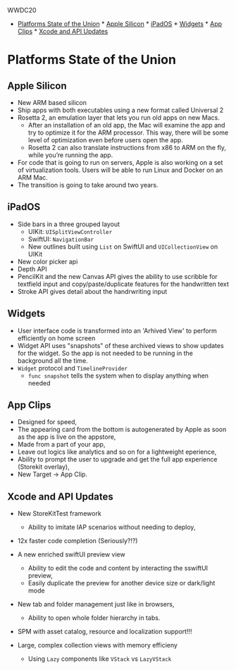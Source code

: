 WWDC20

* [Platforms State of the Union](#platforms-state-of-the-union)
      * [Apple Silicon](#apple-silicon)
      * [iPadOS](#ipados)
      * [Widgets](#widgets)
      * [App Clips](#app-clips)
      * [Xcode and API Updates](#xcode-and-api-updates)

# Platforms State of the Union

## Apple Silicon
- New ARM based silicon
- Ship apps with both executables using a new format called Universal 2
- Rosetta 2, an emulation layer that lets you run old apps on new Macs.
    - After an installation of an old app, the Mac will examine the app and try to optimize it for the ARM processor. This way, there will be some level of optimization even before users open the app.
    - Rosetta 2 can also translate instructions from x86 to ARM on the fly, while you’re running the app.
- For code that is going to run on servers, Apple is also working on a set of virtualization tools. Users will be able to run Linux and Docker on an ARM Mac.
- The transition is going to take around two years.

## iPadOS
- Side bars in a three grouped layout
    - UIKit: `UISplitViewController`
    - SwiftUI: `NavigationBar`
    - New outlines built using `List` on SwiftUI and `UICollectionView` on UIKit
- New color picker api
- Depth API 
- PencilKit and the new Canvas API gives the ability to use scribble for textfield input and copy/paste/duplicate features for the handwritten text
- Stroke API gives detail about the handrwriting input

## Widgets
- User interface code is transformed into an 'Arhived View' to perform efficiently on home screen
- Widget API uses "snapshots" of these archived views to show updates for the widget. So the app is not needed to be running in the background all the time.
- `Widget` protocol and `TimelineProvider` 
    - `func snapshot` tells the system when to display anything when needed

## App Clips
- Designed for speed,
- The appearing card from the bottom is autogenerated by Apple as soon as the app is live on the appstore,
- Made from a part of your app,
- Leave out logics like analytics and so on for a lightweight eperience,
- Ability to prompt the user to upgrade and get the full app experience (Storekit overlay),
- New Target -> App Clip.

## Xcode and API Updates
- New StoreKitTest framework
    - Ability to imitate IAP scenarios without needing to deploy,
- 12x faster code completion (Seriously?!?)
- A new enriched swiftUI preview view 
    - Ability to edit the code and content by interacting the sswiftUI preview,
    - Easily duplicate the preview for another device size or dark/light mode
- New tab and folder management just like in browsers,
    - Ability to open whole folder hierarchy in tabs.
- SPM with asset catalog, resource and localization support!!!

- Large, complex collection views with memory efficieny
    - Using `Lazy` components like `VStack` vs `LazyVStack`
